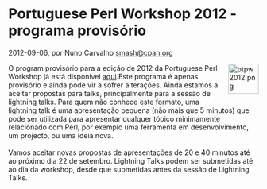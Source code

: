 
# Portuguese Perl Workshop 2012 - programa provisório

 2012-09-06, por Nuno Carvalho <smash@cpan.org>

<img alt="ptpw2012.png" src="%%BASE_URI%%imgs/ptpw2012.png" width="61" height="60" class="mt-image-right" style="float: right; margin: 0 0 20px 20px;" /><div>O program provisório para a edição de 2012 da Portuguese Perl Workshop já está disponível <a href="http://workshop.perl.pt/ptpw2012/schedule">aqui</a>.Este programa é apenas provisório e ainda pode vir a sofrer alterações. Ainda estamos a aceitar propostas para talks, principalmente para a sessão de lightning talks. Para quem não conhece este formato, uma lightning talk é uma apresentação pequena (não mais que 5 minutos) que pode ser utilizada para apresentar qualquer tópico minimamente relacionado com Perl, por exemplo uma ferramenta em desenvolvimento, um projecto, ou uma ideia nova.</div><div><br /></div><div>Vamos aceitar novas propostas de apresentações de 20 e 40 minutos até ao próximo dia 22 de setembro. Lightning Talks podem ser submetidas até ao dia da workshop, desde que submetidas antes da sessão de Lightning Talks.</div>

